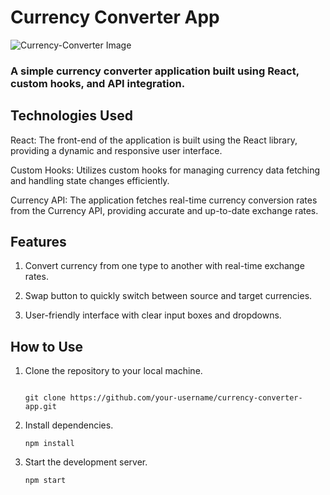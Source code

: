 # Currency Converter App

![Currency-Converter Image](public/currencyConverter.png)

### A simple currency converter application built using React, custom hooks, and API integration.

## Technologies Used
React: The front-end of the application is built using the React library, providing a dynamic and responsive user interface.

Custom Hooks: Utilizes custom hooks for managing currency data fetching and handling state changes efficiently.

Currency API: The application fetches real-time currency conversion rates from the Currency API, providing accurate and up-to-date exchange rates.

## Features
1) Convert currency from one type to another with real-time exchange rates.


2) Swap button to quickly switch between source and target currencies.

3) User-friendly interface with clear input boxes and dropdowns.

## How to Use

1)  Clone the repository to your local machine.

    ```

    git clone https://github.com/your-username/currency-converter-app.git

2)  Install dependencies.

    ````
    npm install

3)  Start the development server.
    ```
    npm start


    
